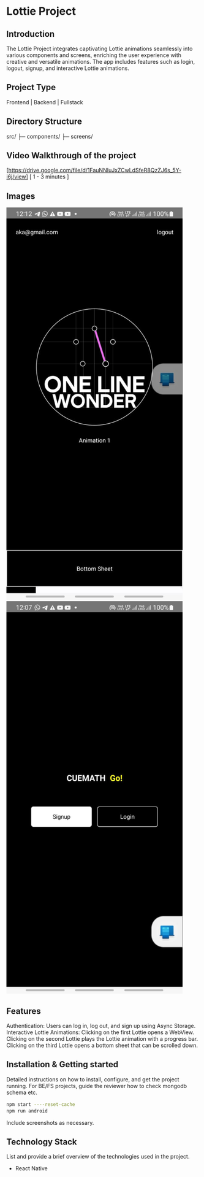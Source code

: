 # Lottie Project

## Introduction
The Lottie Project integrates captivating Lottie animations seamlessly into various components and screens, enriching the user experience with creative and versatile animations. The app includes features such as login, logout, signup, and interactive Lottie animations.

## Project Type
Frontend | Backend | Fullstack

## Directory Structure
src/
├─ components/
├─ screens/


## Video Walkthrough of the project
[https://drive.google.com/file/d/1FauNNIuJxZCwLdSfeR8QzZJ6s_5Y-i6j/view] [ 1 - 3 minutes ]


## Images
![Image 1](./src/assets/Screenshot_2023-12-20-16-27-16-80_6012fa4d4ddec268fc5c7112cbb265e7.jpg)
![Image 2](./src/assets/Screenshot_2023-12-20-16-27-21-56_6012fa4d4ddec268fc5c7112cbb265e7.jpg)



## Features
Authentication: Users can log in, log out, and sign up using Async Storage.
Interactive Lottie Animations:
Clicking on the first Lottie opens a WebView.
Clicking on the second Lottie plays the Lottie animation with a progress bar.
Clicking on the third Lottie opens a bottom sheet that can be scrolled down.

## Installation & Getting started
Detailed instructions on how to install, configure, and get the project running. For BE/FS projects, guide the reviewer how to check mongodb schema etc.

```bash
npm start ----reset-cache
npm run android
```


Include screenshots as necessary.

## Technology Stack
List and provide a brief overview of the technologies used in the project.

- React Native